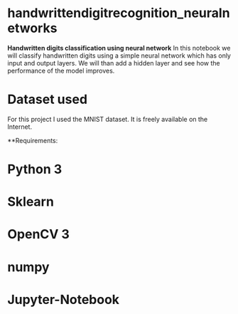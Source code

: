 # handwrittendigitrecognition_neuralnetworks

 **Handwritten digits classification using neural network**  In this notebook we will classify handwritten digits using a simple neural network which has only input and output layers. We will than add a hidden layer and see how the performance of the model improves.
 
# Dataset used

For this project I used the MNIST dataset. It is freely available on the Internet.

**Requirements:

# Python 3
# Sklearn
# OpenCV 3
# numpy
# Jupyter-Notebook
